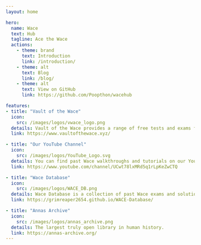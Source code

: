 ```yaml
---
layout: home

hero:
  name: Wace
  text: Hub
  tagline: Ace the Wace
  actions:
    - theme: brand
      text: Introduction
      link: /introduction/
    - theme: alt
      text: Blog
      link: /blog/
    - theme: alt
      text: View on GitHub
      link: https://github.com/Poopthon/wacehub

features:
- title: "Vault of the Wace"
  icon:
    src: /images/logos/vwace_logo.png
  details: Vault of the Wace provides a range of free tests and exams for all ATAR subjects.
  link: https://www.vaultofthewace.xyz/

- title: "Our YouTube Channel"
  icon:
    src: /images/logos/YouTube_Logo.svg
  details: You can find past Wace walkthroughs and tutorials on our YouTube channel. As well as other useful content.
  link: https://www.youtube.com/channel/UCwt78lxMRd5q1rLpKeZwCTQ

- title: "Wace Database"
  icon:
    src: /images/logos/WACE_DB.png
  details: Wace Database is a collection of past Wace exams and solutions, arranged by topic and many other dividers.
  link: https://grimreaper2654.github.io/WACE-Database/

- title: "Annas Archive"
  icon:
    src: /images/logos/annas_archive.png
  details: The largest truly open library in human history.
  link: https://annas-archive.org/
---
```

